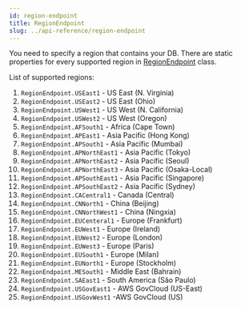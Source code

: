 ```yaml
---
id: region-endpoint
title: RegionEndpoint
slug: ../api-reference/region-endpoint
---
```


You need to specify a region that contains your DB.
There are static properties for every supported region in [RegionEndpoint](https://github.com/AllocZero/EfficientDynamoDb/blob/main/src/EfficientDynamoDb/Context/Config/RegionEndpoint.cs) class.

List of supported regions:

1. `RegionEndpoint.USEast1` - US East (N. Virginia)
1. `RegionEndpoint.USEast2` - US East (Ohio)
1. `RegionEndpoint.USWest1` - US West (N. California)
1. `RegionEndpoint.USWest2` - US West (Oregon)
1. `RegionEndpoint.AFSouth1` - Africa (Cape Town)
1. `RegionEndpoint.APEast1` - Asia Pacific (Hong Kong)
1. `RegionEndpoint.APSouth1` - Asia Pacific (Mumbai)
1. `RegionEndpoint.APNorthEast1` - Asia Pacific (Tokyo)
1. `RegionEndpoint.APNorthEast2` - Asia Pacific (Seoul)
1. `RegionEndpoint.APNorthEast3` - Asia Pacific (Osaka-Local)
1. `RegionEndpoint.APSouthEast1` - Asia Pacific (Singapore)
1. `RegionEndpoint.APSouthEast2` - Asia Pacific (Sydney)
1. `RegionEndpoint.CACentral1` - Canada (Central)
1. `RegionEndpoint.CNNorth1` - China (Beijing)
1. `RegionEndpoint.CNNorthWest1` - China (Ningxia)
1. `RegionEndpoint.EUCenteral1` - Europe (Frankfurt)
1. `RegionEndpoint.EUWest1` - Europe (Ireland)
1. `RegionEndpoint.EUWest2` - Europe (London)
1. `RegionEndpoint.EUWest3` - Europe (Paris)
1. `RegionEndpoint.EUSouth1` - Europe (Milan)
1. `RegionEndpoint.EUNorth1` - Europe (Stockholm)
1. `RegionEndpoint.MESouth1` - Middle East (Bahrain)
1. `RegionEndpoint.SAEast1` - South America (São Paulo)
1. `RegionEndpoint.USGovEast1` - AWS GovCloud (US-East)
1. `RegionEndpoint.USGovWest1` -AWS GovCloud (US)
